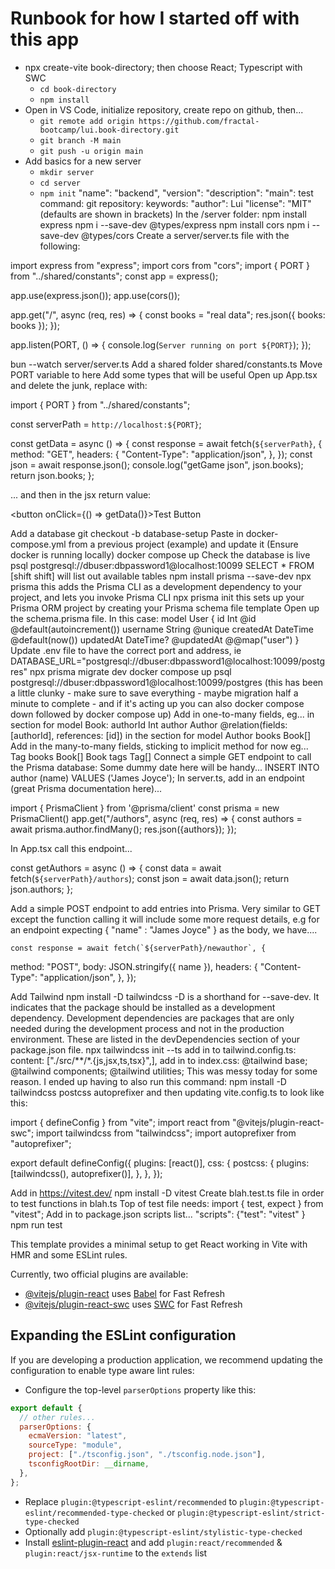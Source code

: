 # Runbook for how I started off with this app

- npx create-vite book-directory; then choose React; Typescript with SWC
  - `cd book-directory`
  - `npm install`
- Open in VS Code, initialize repository, create repo on github, then...
  - `git remote add origin https://github.com/fractal-bootcamp/lui.book-directory.git`
  - `git branch -M main`
  - `git push -u origin main`
- Add basics for a new server
  - `mkdir server`
  - `cd server`
  - `npm init`
    "name": "backend",
    "version": <just hit enter>
    "description": <just hit enter>
    "main": <just hit enter>
    test command: <just hit enter>
    git repository: <just hit enter>
    keywords: <just hit enter>
    "author": Lui
    "license": "MIT"
    (defaults are shown in brackets)
    In the /server folder:
    npm install express
    npm i --save-dev @types/express
    npm install cors
    npm i --save-dev @types/cors
    Create a server/server.ts file with the following:

import express from "express";
import cors from "cors";
import { PORT } from "../shared/constants";
const app = express();

app.use(express.json());
app.use(cors());

app.get("/", async (req, res) => {
const books = "real data";
res.json({ books: books });
});

app.listen(PORT, () => {
console.log(`Server running on port ${PORT}`);
});

bun --watch server/server.ts
Add a shared folder
shared/constants.ts
Move PORT variable to here
Add some types that will be useful
Open up App.tsx and delete the junk, replace with:

import { PORT } from "../shared/constants";

const serverPath = `http://localhost:${PORT}`;

const getData = async () => {
const response = await fetch(`${serverPath}`, {
method: "GET",
headers: {
"Content-Type": "application/json",
},
});
const json = await response.json();
console.log("getGame json", json.books);
return json.books;
};

... and then in the jsx return value:

<button onClick={() => getData()}>Test Button</button>

Add a database
git checkout -b database-setup
Paste in docker-compose.yml from a previous project (example) and update it
(Ensure docker is running locally)
docker compose up
Check the database is live
psql postgresql://dbuser:dbpassword1@localhost:10099
SELECT \* FROM [shift shift] will list out available tables
npm install prisma --save-dev
npx prisma
this adds the Prisma CLI as a development dependency to your project, and lets you invoke Prisma CLI
npx prisma init
this sets up your Prisma ORM project by creating your Prisma schema file template
Open up the schema.prisma file. In this case:
model User {
id Int @id @default(autoincrement())
username String @unique
createdAt DateTime @default(now())
updatedAt DateTime? @updatedAt
@@map("user")
}
Update .env file to have the correct port and address, ie
DATABASE_URL="postgresql://dbuser:dbpassword1@localhost:10099/postgres"
npx prisma migrate dev
docker compose up
psql postgresql://dbuser:dbpassword1@localhost:10099/postgres
(this has been a little clunky - make sure to save everything - maybe migration half a minute to complete - and if it's acting up you can also docker compose down followed by docker compose up)
Add in one-to-many fields, eg...
in section for model Book:
authorId Int
author Author @relation(fields:[authorId], references: [id])
in the section for model Author
books Book[]
Add in the many-to-many fields, sticking to implicit method for now eg...
Tag
books Book[]
Book
tags Tag[]
Connect a simple GET endpoint to call the Prisma database:
Some dummy date here will be handy...
INSERT INTO author (name) VALUES ('James Joyce');
In server.ts, add in an endpoint (great Prisma documentation here)...

import { PrismaClient } from '@prisma/client'
const prisma = new PrismaClient()
app.get("/authors", async (req, res) => {
const authors = await prisma.author.findMany();
res.json({authors});
});

In App.tsx call this endpoint...

const getAuthors = async () => {
const data = await fetch(`${serverPath}/authors`);
const json = await data.json();
return json.authors;
};

Add a simple POST endpoint to add entries into Prisma. Very similar to GET except the function calling it will include some more request details, e.g for an endpoint expecting { "name" : "James Joyce" } as the body, we have....

    const response = await fetch(`${serverPath}/newauthor`, {

method: "POST",
body: JSON.stringify({ name }),
headers: {
"Content-Type": "application/json",
},
});

Add Tailwind
npm install -D tailwindcss
-D is a shorthand for --save-dev. It indicates that the package should be installed as a development dependency. Development dependencies are packages that are only needed during the development process and not in the production environment. These are listed in the devDependencies section of your package.json file.
npx tailwindcss init --ts
add in to tailwind.config.ts: content: ["./src/**/*.{js,jsx,ts,tsx}",],
add in to index.css:
@tailwind base;
@tailwind components;
@tailwind utilities;
This was messy today for some reason. I ended up having to also run this command:
npm install -D tailwindcss postcss autoprefixer
and then updating vite.config.ts to look like this:

import { defineConfig } from "vite";
import react from "@vitejs/plugin-react-swc";
import tailwindcss from "tailwindcss";
import autoprefixer from "autoprefixer";

export default defineConfig({
plugins: [react()],
css: {
postcss: {
plugins: [tailwindcss(), autoprefixer()],
},
},
});

Add in https://vitest.dev/
npm install -D vitest
Create blah.test.ts file in order to test functions in blah.ts
Top of test file needs:
import { test, expect } from "vitest";
Add in to package.json scripts list...
"scripts": {"test": "vitest" }
npm run test

This template provides a minimal setup to get React working in Vite with HMR and some ESLint rules.

Currently, two official plugins are available:

- [@vitejs/plugin-react](https://github.com/vitejs/vite-plugin-react/blob/main/packages/plugin-react/README.md) uses [Babel](https://babeljs.io/) for Fast Refresh
- [@vitejs/plugin-react-swc](https://github.com/vitejs/vite-plugin-react-swc) uses [SWC](https://swc.rs/) for Fast Refresh

## Expanding the ESLint configuration

If you are developing a production application, we recommend updating the configuration to enable type aware lint rules:

- Configure the top-level `parserOptions` property like this:

```js
export default {
  // other rules...
  parserOptions: {
    ecmaVersion: "latest",
    sourceType: "module",
    project: ["./tsconfig.json", "./tsconfig.node.json"],
    tsconfigRootDir: __dirname,
  },
};
```

- Replace `plugin:@typescript-eslint/recommended` to `plugin:@typescript-eslint/recommended-type-checked` or `plugin:@typescript-eslint/strict-type-checked`
- Optionally add `plugin:@typescript-eslint/stylistic-type-checked`
- Install [eslint-plugin-react](https://github.com/jsx-eslint/eslint-plugin-react) and add `plugin:react/recommended` & `plugin:react/jsx-runtime` to the `extends` list
